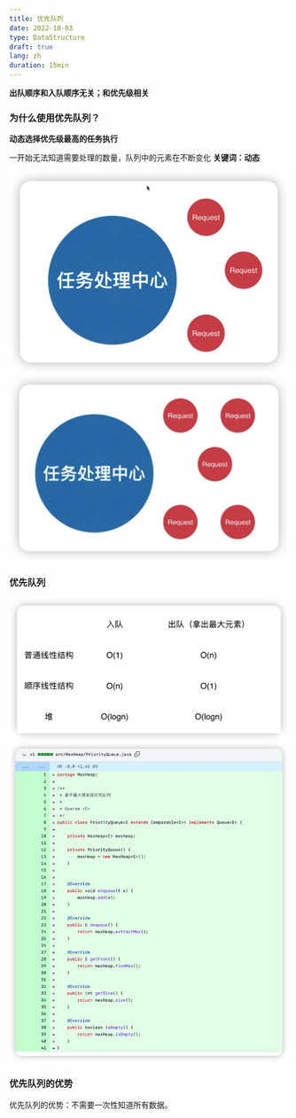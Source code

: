 ```yaml
---
title: 优先队列
date: 2022-10-03
type: DataStructure
draft: true
lang: zh
duration: 15min
---
```


**出队顺序和入队顺序无关；和优先级相关**

### 为什么使用优先队列？

**动态选择优先级最高的任务执行**

一开始无法知道需要处理的数量，队列中的元素在不断变化 **关键词：动态**

![优先队列](/public/images/data-structure/11-0.png)
![优先队列](/public/images/data-structure/11-1.png)

### 优先队列

![优先队列](/public/images/data-structure/11-2.png)
![优先队列](/public/images/data-structure/11-3.png)

### 优先队列的优势

优先队列的优势：不需要一次性知道所有数据。
